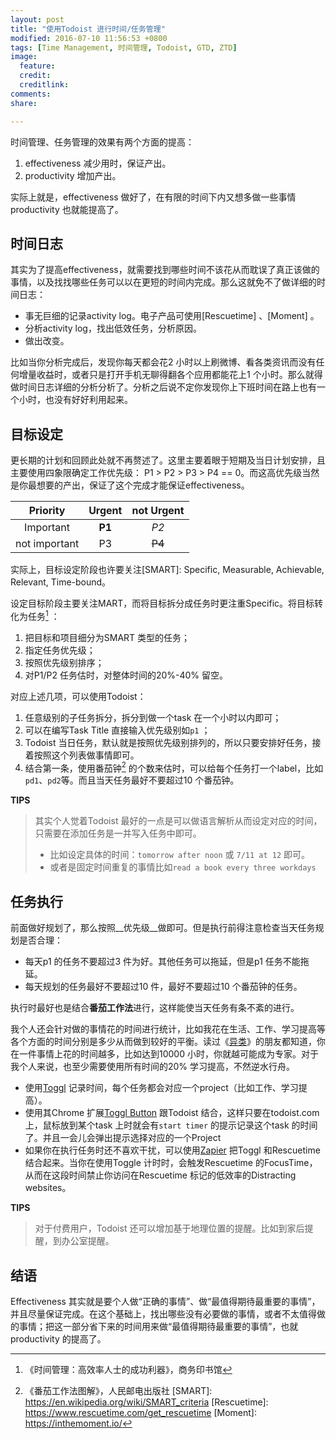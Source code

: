 ```yaml
---
layout: post
title: "使用Todoist 进行时间/任务管理"
modified: 2016-07-10 11:56:53 +0800
tags: [Time Management, 时间管理, Todoist, GTD, ZTD]
image:
  feature: 
  credit: 
  creditlink: 
comments: 
share: 

---
```


时间管理、任务管理的效果有两个方面的提高：

1. effectiveness 减少用时，保证产出。
2. productivity 增加产出。

实际上就是，effectiveness 做好了，在有限的时间下内又想多做一些事情productivity 也就能提高了。

## 时间日志

其实为了提高effectiveness，就需要找到哪些时间不该花从而耽误了真正该做的事情，以及找找哪些任务可以以在更短的时间内完成。那么这就免不了做详细的时间日志：

- 事无巨细的记录activity log。电子产品可使用[Rescuetime] 、[Moment] 。
- 分析activity log，找出低效任务，分析原因。
- 做出改变。

比如当你分析完成后，发现你每天都会花2 小时以上刷微博、看各类资讯而没有任何增量收益时，或者只是打开手机无聊得翻各个应用都能花上1 个小时。那么就得做时间日志详细的分析分析了。分析之后说不定你发现你上下班时间在路上也有一个小时，也没有好好利用起来。


## 目标设定

更长期的计划和回顾此处就不再赘述了。这里主要着眼于短期及当日计划安排，且主要使用四象限确定工作优先级： P1 > P2 > P3 > P4 == 0。而这高优先级当然是你最想要的产出，保证了这个完成才能保证effectiveness。
 
Priority|Urgent|not Urgent
 :--: | :--: | :--: 
Important| **P1** | *P2* |
not important| P3 | ~~P4~~ |

实际上，目标设定阶段也许要关注[SMART]: Specific, Measurable, Achievable, Relevant, Time-bound。

设定目标阶段主要关注MART，而将目标拆分成任务时更注重Specific。将目标转化为任务[^TM] ：

1. 把目标和项目细分为SMART 类型的任务；
2. 指定任务优先级；
3. 按照优先级别排序；
4. 对P1/P2 任务估时，对整体时间的20%-40% 留空。

对应上述几项，可以使用Todoist：

1. 任意级别的子任务拆分，拆分到做一个task 在一个小时以内即可；
2. 可以在编写Task Title 直接输入优先级别如`p1` ；
3. Todoist 当日任务，默认就是按照优先级别排列的，所以只要安排好任务，接着按照这个列表做事情即可。
4. 结合第一条，使用番茄钟[^PD] 的个数来估时，可以给每个任务打一个label，比如`pd1`、`pd2`等。而且当天任务最好不要超过10 个番茄钟。

**TIPS**
> 其实个人觉着Todoist 最好的一点是可以做语言解析从而设定对应的时间，只需要在添加任务是一并写入任务中即可。
> 
> - 比如设定具体的时间：`tomorrow after noon` 或 `7/11 at 12` 即可。
> - 或者是固定时间重复的事情比如`read a book every three workdays`

## 任务执行

前面做好规划了，那么按照__优先级__做即可。但是执行前得注意检查当天任务规划是否合理：

- 每天p1 的任务不要超过3 件为好。其他任务可以拖延，但是p1 任务不能拖延。
- 每天规划的任务最好不要超过10 件，最好不要超过10 个番茄钟的任务。

执行时最好也是结合**番茄工作法**进行，这样能使当天任务有条不紊的进行。

我个人还会针对做的事情花的时间进行统计，比如我花在生活、工作、学习提高等各个方面的时间分别是多少从而做到较好的平衡。读过《[异类](https://book.douban.com/subject/25863621/)》的朋友都知道，你在一件事情上花的时间越多，比如达到10000 小时，你就越可能成为专家。对于我个人来说，也至少需要使用所有时间的20% 学习提高，不然逆水行舟。

- 使用[Toggl](https://www.toggl.com/app/timer) 记录时间，每个任务都会对应一个project（比如工作、学习提高）。
- 使用其Chrome 扩展[Toggl Button](https://chrome.google.com/webstore/detail/oejgccbfbmkkpaidnkphaiaecficdnfn) 跟Todoist 结合，这样只要在todoist.com 上，鼠标放到某个task 上时就会有`start timer` 的提示记录这个task 的时间了。并且一会儿会弹出提示选择对应的一个Project
- 如果你在执行任务时还不喜欢干扰，可以使用[Zapier](https://zapier.com/) 把Toggl 和Rescuetime 结合起来。当你在使用Toggle 计时时，会触发Rescuetime 的FocusTime，从而在这段时间禁止你访问在Rescuetime 标记的低效率的Distracting websites。


**TIPS**
> 对于付费用户，Todoist 还可以增加基于地理位置的提醒。比如到家后提醒，到办公室提醒。

## 结语 
Effectiveness 其实就是要个人做“正确的事情”、做“最值得期待最重要的事情”，并且尽量保证完成。在这个基础上，找出哪些没有必要做的事情，或者不太值得做的事情；把这一部分省下来的时间用来做“最值得期待最重要的事情”，也就productivity 的提高了。


[^TM]: 《时间管理：高效率人士的成功利器》，商务印书馆
[^PD]: 《番茄工作法图解》，人民邮电出版社
[SMART]: https://en.wikipedia.org/wiki/SMART_criteria
[Rescuetime]: https://www.rescuetime.com/get_rescuetime
[Moment]: https://inthemoment.io/



